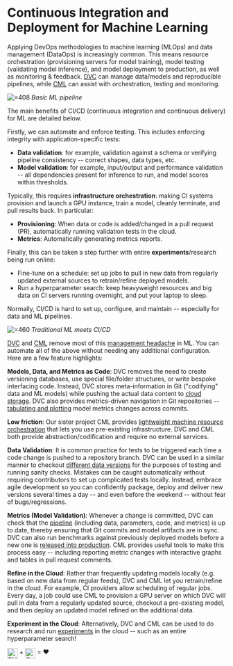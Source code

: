 # Continuous Integration and Deployment for Machine Learning

Applying DevOps methodologies to machine learning (MLOps) and data management
(DataOps) is increasingly common. This means resource orchestration
(provisioning servers for model training), model testing (validating model
inference), and model deployment to production, as well as monitoring &
feedback. [DVC](/) can manage data/models and reproducible pipelines, while
[CML] can assist with orchestration, testing and monitoring.

[cml]: https://cml.dev

![](/img/cicd4ml-0.png '=408') _Basic ML pipeline_

The main benefits of CI/CD (continuous integration and continuous delivery) for
ML are detailed below.

Firstly, we can automate and enforce testing. This includes enforcing integrity
with application-specific tests:

- **Data validation**: for example, validation against a schema or verifying
  pipeline consistency -- correct shapes, data types, etc.
- **Model validation**: for example, input/output and performance validation --
  all dependencies present for inference to run, and model scores within
  thresholds.

Typically, this requires **infrastructure orchestration**: making CI systems
provision and launch a GPU instance, train a model, cleanly terminate, and pull
results back. In particular:

- **Provisioning**: When data or code is added/changed in a pull request (PR),
  automatically running validation tests in the cloud.
- **Metrics**: Automatically generating metrics reports.

Finally, this can be taken a step further with entire **experiments**/research
being run online:

- Fine-tune on a schedule: set up jobs to pull in new data from regularly
  updated external sources to retrain/refine deployed models.
- Run a hyperparameter search: keep heavyweight resources and big data on CI
  servers running overnight, and put your laptop to sleep.

Normally, CI/CD is hard to set up, configure, and maintain -- especially for
data and ML pipelines.

![](/img/cicd4ml.png '=460') _Traditional ML meets CI/CD_

[DVC](/) and [CML] remove most of this
[management headache](https://papers.nips.cc/paper/2015/file/86df7dcfd896fcaf2674f757a2463eba-Paper.pdf)
in ML. You can automate all of the above without needing any additional
configuration. Here are a few feature highlights:

**Models, Data, and Metrics as Code**: DVC removes the need to create versioning
databases, use special file/folder structures, or write bespoke interfacing
code. Instead, DVC stores meta-information in Git ("codifying" data and ML
models) while pushing the actual data content to [cloud storage]. DVC also
provides metrics-driven navigation in Git repositories -- [tabulating and
plotting] model metrics changes across commits.

[cloud storage]: /doc/user-guide/data-management/remote-storage
[tabulating and plotting]: /doc/start/data-management/metrics-parameters-plots

**Low friction**: Our sister project CML provides
[lightweight machine resource orchestration](https://cml.dev/doc/self-hosted-runners)
that lets you use pre-existing infrastructure. DVC and CML both provide
abstraction/codification and require no external services.

**Data Validation**: It is common practice for tests to be triggered each time a
code change is pushed to a repository branch. DVC can be used in a similar
manner to checkout
[different data versions](/doc/use-cases/versioning-data-and-models) for the
purposes of testing and running sanity checks. Mistakes can be caught
automatically without requiring contributors to set up complicated tests
locally. Instead, embrace agile development so you can confidently package,
deploy and deliver new versions several times a day -- and even before the
weekend -- without fear of bugs/regressions.

**Metrics (Model Validation)**: Whenever a change is committed, DVC can check
that the [pipeline](/doc/start/data-pipelines/building-pipelines) (including
data, parameters, code, and metrics) is up to date, thereby ensuring that Git
commits and model artifacts are in sync. DVC can also run benchmarks against
previously deployed models before a new one is
[released into production](/doc/use-cases/data-registry). CML provides useful
tools to make this process easy -- including reporting metric changes with
interactive graphs and tables in pull request comments.

**Refine in the Cloud**: Rather than frequently updating models locally (e.g.
based on new data from regular feeds), DVC and CML let you retrain/refine in the
cloud. For example, CI providers allow scheduling of regular jobs. Every day, a
job could use CML to provision a GPU server on which DVC will pull in data from
a regularly updated source, checkout a pre-existing model, and then deploy an
updated model refined on the additional data.

**Experiment in the Cloud**: Alternatively, DVC and CML can be used to do
research and run [experiments](/doc/start/experiments) in the cloud -- such as
an entire hyperparameter search!

<img src="https://static.iterative.ai/logo/dvc.svg" alt="DVC" width="24px" style="vertical-align: text-top"/> +
<img src="https://static.iterative.ai/logo/cml.svg" alt="CML" width="24px" style="vertical-align: text-top"/>
= ❤️
